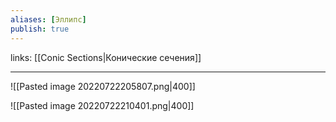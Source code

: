 ```yaml
---
aliases: [Эллипс]
publish: true
---
```

links: [[Conic Sections|Конические сечения]]

---

![[Pasted image 20220722205807.png|400]]

![[Pasted image 20220722210401.png|400]]

